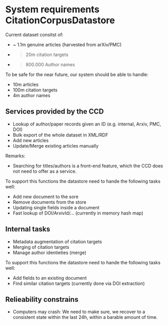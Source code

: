 System requirements CitationCorpusDatastore
===========================================

Current dataset consitst of:

* ~ 1.1m genuine articles (harvested from arXiv/PMC)
* > 20m citation targets
* > 800.000 Author names

To be safe for the near future, our system should be able to handle:

* 10m articles
* 100m citation targets
* 4m author names


Services provided by the CCD
----------------------------
* Lookup of author/paper records given an ID (e.g. internal, Arxiv, PMC, DOI)
* Bulk export of the whole dataset in XML/RDF
* Add new articles 
* Update/Merge existing articles manually

Remarks:

* Searching for titles/authors is a front-end feature, which the CCD
  does not need to offer as a service.

To support this functions the datastore need to hande the following tasks well:

* Add new document to the sore
* Remove documents from the store
* Updating single fields inside a document
* Fast lookup of DOI/ArxivId/... (currently in memory hash map)

Internal tasks
--------------
* Metadata augmentation of citation targets
* Merging of citation targets
* Manage author identieties (merge)

To support this functions the datastore need to hande the following tasks well:

* Add fields to an existing document
* Find similar citation targets (currently done via DOI extraction)


Relieability constrains
-----------------------

* Computers may crash: We need to make sure, we recover
  to a consistent state within the last 24h, within a 
  barable amount of time.
  
